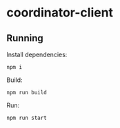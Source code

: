 # coordinator-client

## Running

Install dependencies:

```
npm i
```

Build:

```
npm run build
```

Run:

```
npm run start
```
